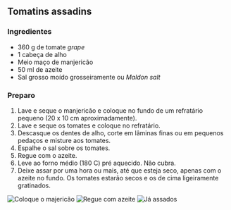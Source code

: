 ## Tomatins assadins

### Ingredientes

* 360 g de tomate *grape*
* 1 cabeça de alho
* Meio maço de manjericão
* 50 ml de azeite
* Sal grosso moído grosseiramente ou *Maldon salt*

### Preparo

1. Lave e seque o manjericão e coloque no fundo de um refratário pequeno (20 x 10 cm aproximadamente).
2. Lave e seque os tomates e coloque no refratário.
3. Descasque os dentes de alho, corte em lâminas finas ou em pequenos pedaços e misture aos tomates.
4. Espalhe o sal sobre os tomates.
5. Regue com o azeite.
6. Leve ao forno médio (180 C) pré aquecido. Não cubra.
7. Deixe assar por uma hora ou mais, até que esteja seco, apenas com o azeite no fundo. Os tomates estarão secos e os de cima ligeiramente gratinados.


![](figs/tomatins1.jpg=250 "Coloque o majericão")
![](figs/tomatins2.jpg=250 "Regue com azeite")
![](figs/tomatins3.jpg=250 "Já assados")
